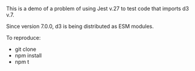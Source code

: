 This is a demo of a problem of using Jest v.27 to test code that imports d3 v.7.

Since version 7.0.0, d3 is being distributed as ESM modules.

To reproduce:
- git clone
- npm install
- npm t
